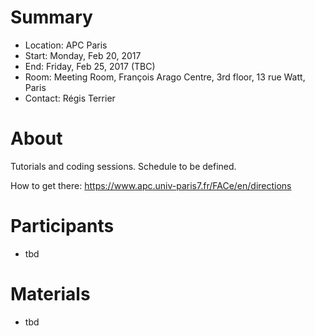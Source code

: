# Summary

* Location: APC Paris
* Start: Monday, Feb 20, 2017
* End: Friday, Feb 25, 2017 (TBC)
* Room: Meeting Room, François Arago Centre, 3rd floor, 13 rue Watt, Paris
* Contact: Régis Terrier

# About

Tutorials and coding sessions.
Schedule to be defined.

How to get there:
https://www.apc.univ-paris7.fr/FACe/en/directions

# Participants

* tbd

# Materials

* tbd
